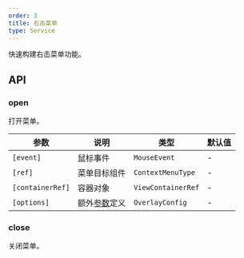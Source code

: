 ```yaml
---
order: 3
title: 右击菜单
type: Service
---
```


快速构建右击菜单功能。

## API

### open

打开菜单。

| 参数             | 说明         | 类型               | 默认值 |
|------------------|------------|--------------------|--------|
| `[event]`        | 鼠标事件     | `MouseEvent`       | -      |
| `[ref]`          | 菜单目标组件 | `ContextMenuType`  | -      |
| `[containerRef]` | 容器对象     | `ViewContainerRef` | -      |
| `[options]`      | 额外[参数](https://material.angular.io/cdk/overlay/api#OverlayConfig)定义 | `OverlayConfig`    | -      |

### close

关闭菜单。
